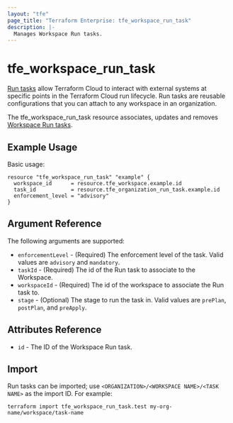 ```yaml
---
layout: "tfe"
page_title: "Terraform Enterprise: tfe_workspace_run_task"
description: |-
  Manages Workspace Run tasks.
---
```


# tfe_workspace_run_task

[Run tasks](https://developer.hashicorp.com/terraform/cloud-docs/workspaces/settings/run-tasks) allow Terraform Cloud to interact with external systems at specific points in the Terraform Cloud run lifecycle. Run tasks are reusable configurations that you can attach to any workspace in an organization.

The tfe_workspace_run_task resource associates, updates and removes [Workspace Run tasks](https://developer.hashicorp.com/terraform/cloud-docs/workspaces/settings/run-tasks#associating-run-tasks-with-a-workspace).

## Example Usage

Basic usage:

```hcl
resource "tfe_workspace_run_task" "example" {
  workspace_id      = resource.tfe_workspace.example.id
  task_id           = resource.tfe_organization_run_task.example.id
  enforcement_level = "advisory"
}
```

## Argument Reference

The following arguments are supported:

* `enforcementLevel` - (Required) The enforcement level of the task. Valid values are `advisory` and `mandatory`.
* `taskId` - (Required) The id of the Run task to associate to the Workspace.
* `workspaceId` - (Required) The id of the workspace to associate the Run task to.
* `stage` - (Optional) The stage to run the task in. Valid values are `prePlan`, `postPlan`, and `preApply`.

## Attributes Reference

* `id` - The ID of the Workspace Run task.

## Import

Run tasks can be imported; use `<ORGANIZATION>/<WORKSPACE NAME>/<TASK NAME>` as the
import ID. For example:

```shell
terraform import tfe_workspace_run_task.test my-org-name/workspace/task-name
```

<!-- cache-key: cdktf-0.17.0-pre.15 input-c6eef700127257dfb3fc46f3f9dc706d6e4c14877b176dfe4e276fe83d59d5db -->
